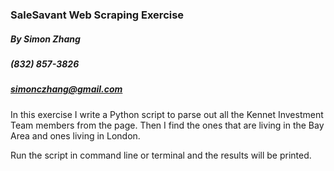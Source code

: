 ### SaleSavant Web Scraping Exercise
##### By Simon Zhang
##### (832) 857-3826
##### simonczhang@gmail.com

In this exercise I write a Python script to parse out all the Kennet Investment Team members from the page. Then I find the ones that are living in the Bay Area and ones living in London.

Run the script in command line or terminal and the results will be printed.
